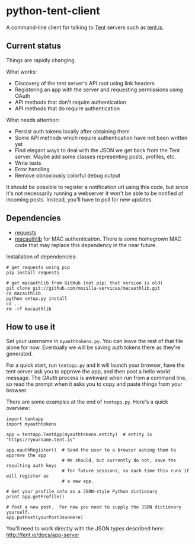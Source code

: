 python-tent-client
==================

A command-line client for talking to [Tent](http://tent.io/) servers such as [tent.is](https://tent.is/).

Current status
--------------

Things are rapidly changing.

What works:
* Discovery of the tent server's API root using link headers
* Registering an app with the server and requesting permissions using OAuth
* API methods that don't require authentication
* API methods that do require authentication

What needs attention:
* Persist auth tokens locally after obtaining them
* Some API methods which require authentication have not been written yet
* Find elegant ways to deal with the JSON we get back from the Tent server.  Maybe add some classes representing posts, profiles, etc.
* Write tests
* Error handling
* Remove obnoxiously colorful debug output

It should be possible to register a notification url using this code, but since it's not necessarily running a webserver it won't be able to be notified of incoming posts.  Instead, you'll have to poll for new updates.

Dependencies
------------

* [requests](http://docs.python-requests.org/en/latest/#)
* [macauthlib](https://github.com/mozilla-services/macauthlib) for MAC authentication.  There is some homegrown MAC code that may replace this dependency in the near future.

Installation of dependencies:

```
# get requests using pip
pip install requests

# get macauthlib from GitHub (not pip; that version is old)
git clone git://github.com/mozilla-services/macauthlib.git
cd macauthlib
python setup.py install
cd ..
rm -rf macauthlib
```

How to use it
-------------

Set your username in `myauthtokens.py`.  You can leave the rest of that file alone for now.  Eventually we will be saving auth tokens there as they're generated.

For a quick start, run `tentapp.py` and it will launch your browser, have the tent server ask you to approve the app, and then post a hello world message.  The OAuth process is awkward when run from a command line, so read the prompt when it asks you to copy and paste things from your browser.

There are some examples at the end of `tentapp.py`.  Here's a quick overview:

```
import tentapp
import myauthtokens

app = tentapp.TentApp(myauthtokens.entity)  # entity is "https://yourname.tent.is"

app.oauthRegister()  # Send the user to a browser asking them to approve the app
                     # We should, but currently do not, save the resulting auth keys 
                     # for future sessions, so each time this runs it will register as
                     # a new app.

# Get your profile info as a JSON-style Python dictionary
print app.getProfile()

# Post a new post.  For now you need to supply the JSON dictionary yourself.
app.putPost(yourPostJsonHere)
```

You'll need to work directly with the JSON types described here: http://tent.io/docs/app-server


